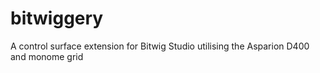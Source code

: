 # bitwiggery
 A control surface extension for Bitwig Studio utilising the Asparion D400 and monome grid
